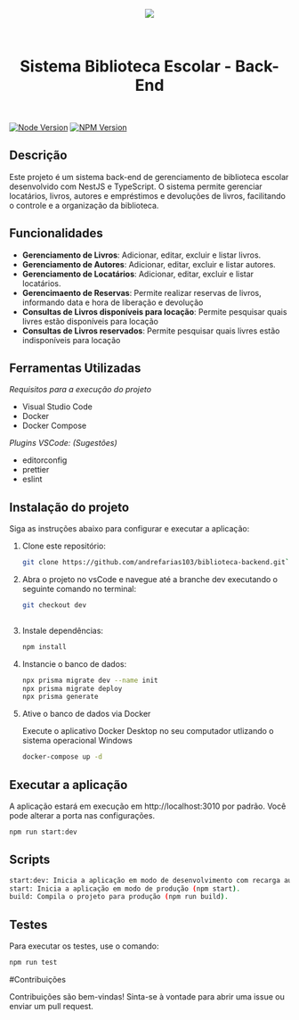 <p align="center">
<img loading="lazy" src="http://img.shields.io/static/v1?label=STATUS&message=CONCLUIDO&color=GREEN&style=for-the-badge"/>
</p>

<br>
<h1 align="center">
Sistema Biblioteca Escolar - Back-End
</h1>

<br>

[![Node Version](https://img.shields.io/badge/node-20.11.0-brightgreen)](https://nodejs.org/)
[![NPM Version](https://img.shields.io/badge/npm-10.5.2-blue)](https://www.npmjs.com/)
  
## Descrição

Este projeto é um sistema back-end de gerenciamento de biblioteca escolar desenvolvido com NestJS e TypeScript. O sistema permite gerenciar locatários, livros, autores e empréstimos e devoluções de livros, facilitando o controle e a organização da biblioteca.


## Funcionalidades

- **Gerenciamento de Livros**: Adicionar, editar, excluir e listar livros.
- **Gerenciamento de Autores**: Adicionar, editar, excluir e listar autores.
- **Gerenciamento de Locatários**: Adicionar, editar, excluir e listar locatários.
- **Gerencimaento de Reservas**: Permite realizar reservas de livros, informando data e hora de liberação e devolução
- **Consultas de Livros disponíveis para locação**: Permite pesquisar quais livres estão disponíveis para locação
- **Consultas de Livros reservados**: Permite pesquisar quais livres estão indisponíveis para locação


## Ferramentas Utilizadas

  _Requisitos para a execução do projeto_

  - Visual Studio Code
  - Docker
  - Docker Compose

  _Plugins VSCode: (Sugestões)_

  - editorconfig
  - prettier
  - eslint


## Instalação do projeto </h3>

Siga as instruções abaixo para configurar e executar a aplicação:

1. Clone este repositório:

   ```bash
   git clone https://github.com/andrefarias103/biblioteca-backend.git```

2. Abra o projeto no vsCode e navegue até a branche dev executando o seguinte comando no terminal:

   ```bash
   git checkout dev
    
3. Instale dependências:

   ```bash
   npm install

4. Instancie o banco de dados:

   ```bash
   npx prisma migrate dev --name init
   npx prisma migrate deploy
   npx prisma generate   
   
5. Ative o banco de dados via Docker

   Execute o aplicativo Docker Desktop no seu computador utlizando o sistema operacional Windows

   ```bash
   docker-compose up -d


## Executar a aplicação

A aplicação estará em execução em http://localhost:3010 por padrão. Você pode alterar a porta nas configurações.

  ```bash
  npm run start:dev
  ```


## Scripts

 ```bash
start:dev: Inicia a aplicação em modo de desenvolvimento com recarga automática (npm run start:dev).
start: Inicia a aplicação em modo de produção (npm start).
build: Compila o projeto para produção (npm run build).
```


## Testes

Para executar os testes, use o comando:

 ```bash
npm run test
```

#Contribuições

Contribuições são bem-vindas! Sinta-se à vontade para abrir uma issue ou enviar um pull request.



